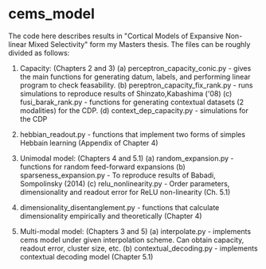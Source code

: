 # cems_model

The code here describes results in "Cortical Models of Expansive Non-linear Mixed Selectivity" form my Masters thesis. The files can be roughly divided as follows:

1. Capacity: (Chapters 2 and 3)
 (a) perceptron_capacity_conic.py - gives the main functions for generating datum, labels, and performing linear program to check feasability.
 (b) pereptron_capacity_fix_rank.py - runs simulations to reproduce results of Shinzato,Kabashima ('08)
 (c) fusi_barak_rank.py - functions for generating contextual datasets (2 modalities) for the CDP.
 (d) context_dep_capacity.py - simulations for the CDP
 
2. hebbian_readout.py - functions that implement two forms of simples Hebbain learning (Appendix of Chapter 4)
 
3. Unimodal model: (Chapters 4 and 5.1)
 (a) random_expansion.py - functions for random feed-forward expansions
 (b) sparseness_expansion.py -  To reproduce results of Babadi, Sompolinsky (2014)
 (c) relu_nonlinearity.py - Order parameters, dimensionality and readout error for ReLU non-linearity (Ch. 5.1)
 
4. dimensionality_disentanglement.py - functions that calculate dimensionality empirically and theoretically (Chapter 4)

5. Multi-modal model: (Chapters 3 and 5)
  (a) interpolate.py - implements cems model under given interpolation scheme. Can obtain capacity, readout error, cluster size, etc.
  (b) contextual_decoding.py - implements contextual decoding model (Chapter 5.1)

